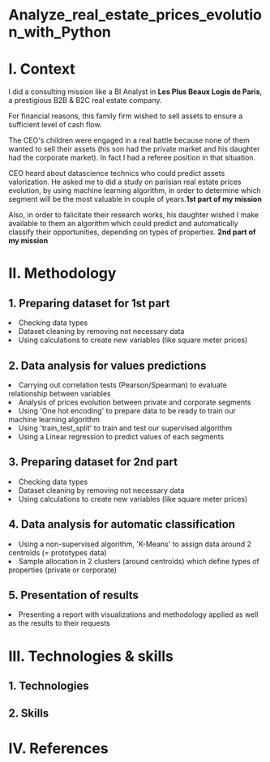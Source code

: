 # Analyze_real_estate_prices_evolution_with_Python

<h1>I. Context</h1>

I did a consulting mission like a BI Analyst in **Les Plus Beaux Logis de Paris**, a prestigious B2B & B2C real estate company.

For financial reasons, this family firm wished to sell assets to ensure a sufficient level of cash flow.

The CEO's children were engaged in a real battle because none of them wanted to sell their assets (his son had the private market and his daughter had the corporate market). In fact I had a referee position in that situation.

CEO heard about datascience technics who could predict assets valorization. He asked me to did a study on parisian real estate prices evolution, by using machine learning algorithm, in order to determine which segment will be the most valuable in couple of years.**1st part of my mission**

Also, in order to falicitate their research works, his daughter wished I make available to them an algorithm which could predict and automatically classify their opportunities, depending on types of properties. **2nd part of my mission**

<h1>II. Methodology</h1>
  <h2>1. Preparing dataset for 1st part</h2>
    <li>Checking data types</li>
    <li>Dataset cleaning by removing not necessary data</li>
    <li>Using calculations to create new variables (like square meter prices)</li>

  <h2>2. Data analysis for values predictions</h2>
    <li>Carrying out correlation tests (Pearson/Spearman) to evaluate relationship between variables</li>
    <li>Analysis of prices evolution between private and corporate segments</li>
    <li>Using 'One hot encoding' to prepare data to be ready to train our machine learning algorithm</li>
    <li>Using 'train_test_split' to train and test our supervised algorithm</li>
    <li>Using a Linear regression to predict values of each segments</li>

  <h2>3. Preparing dataset for 2nd part</h2>  
    <li>Checking data types</li>
    <li>Dataset cleaning by removing not necessary data</li>
    <li>Using calculations to create new variables (like square meter prices)</li>
    
  <h2>4. Data analysis for automatic classification</h2>
    <li>Using a non-supervised algorithm, 'K-Means' to assign data around 2 centroïds (= prototypes data)</li>
    <li>Sample allocation in 2 clusters (around centroïds) which define types of properties (private or corporate)</li>

  <h2>5. Presentation of results</h2>
    <li>Presenting a report with visualizations and methodology applied as well as the results to their requests</li>

<h1>III. Technologies & skills</h1>

  <h2>1. Technologies</h2>

  <h2>2. Skills</h2>

<h1>IV. References</h1>
